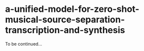 # a-unified-model-for-zero-shot-musical-source-separation-transcription-and-synthesis
To be continued...
